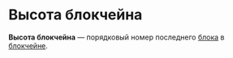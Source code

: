 # Высота блокчейна

**Высота блокчейна** — порядковый номер последнего [блока](blockchain/block.md) в [блокчейне](/blockchain/blockchain.md).
